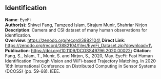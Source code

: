 ## Identification

**Name**: EyeFi\
**Author(s)**: Shiwei Fang, Tamzeed Islam, Sirajum Munir, Shahriar Nirjon\
**Description**: Camera and CSI dataset of many human observations for identfication.\
**Overview**: https://zenodo.org/record/3882104\
**Direct Link**: https://zenodo.org/record/3882104/files/EyeFi_Dataset.zip?download=1\
**Publication**: https://doi.org/10.1109/DCOSS49796.2020.00022\
**Citation**: Fang, S., Islam, T., Munir, S. and Nirjon, S., 2020, May. EyeFi: Fast Human Identification Through Vision and WiFi-based Trajectory Matching. In 2020 16th International Conference on Distributed Computing in Sensor Systems (DCOSS) (pp. 59-68). IEEE.